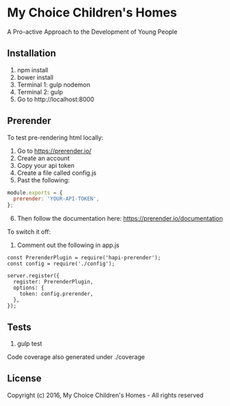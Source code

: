 # My Choice Children's Homes

A Pro-active Approach to the Development of Young People

## Installation

1. npm install
2. bower install
3. Terminal 1: gulp nodemon
4. Terminal 2: gulp
5. Go to http://localhost:8000

## Prerender
To test pre-rendering html locally:

1. Go to https://prerender.io/
2. Create an account
3. Copy your api token
4. Create a file called config.js
5. Past the following:

```javascript
module.exports = {
  prerender: 'YOUR-API-TOKEN',
};
```
6. Then follow the documentation here:
https://prerender.io/documentation

To switch it off:

1. Comment out the following in app.js

```
const PrerenderPlugin = require('hapi-prerender');
const config = require('./config');

server.register({
  register: PrerenderPlugin,
  options: {
    token: config.prerender,
  },
});
```

## Tests
1. gulp test

Code coverage also generated under ./coverage

## License

Copyright (c) 2016, My Choice Children's Homes - All rights reserved
